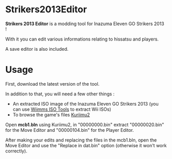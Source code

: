 # Strikers2013Editor

**Strikers 2013 Editor** is a modding tool for Inazuma Eleven GO Strikers 2013 !

With it you can edit various informations relating to hissatsu and players.

A save editor is also included.

# Usage

First, download the latest version of the tool.

In addition to that, you will need a few other things :

- An extracted ISO image of the Inazuma Eleven GO Strikers 2013 (you can use [Wiimms ISO Tools](https://wit.wiimm.de/) to extract Wii ISOs)
- To browse the game's files [Kuriimu2](https://github.com/FanTranslatorsInternational/Kuriimu2)

Open **mcb1.bln** using Kuriimu2, in "00000000.bin" extract "00000020.bin" for the Move Editor and "00000104.bin" for the Player Editor.

After making your edits and replacing the files in the mcb1.bln, open the Move Editor and use the "Replace in dat.bin" option (otherwise it won't work correctly).
